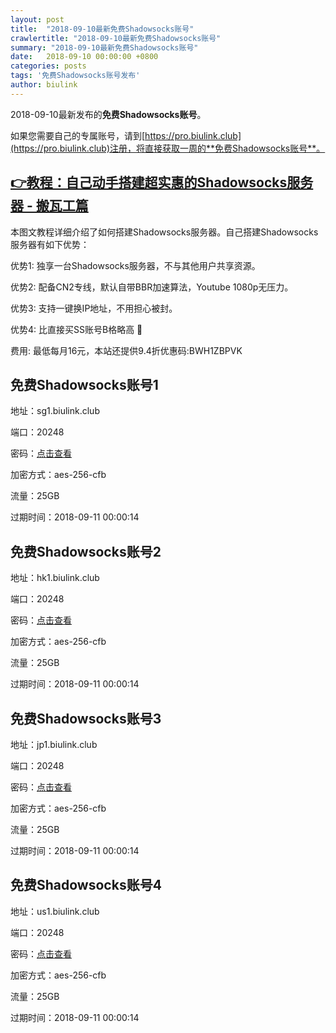 ```yaml
---
layout: post
title:  "2018-09-10最新免费Shadowsocks账号"
crawlertitle: "2018-09-10最新免费Shadowsocks账号"
summary: "2018-09-10最新免费Shadowsocks账号"
date:   2018-09-10 00:00:00 +0800
categories: posts
tags: '免费Shadowsocks账号发布'
author: biulink
---
```


2018-09-10最新发布的**免费Shadowsocks账号**。

如果您需要自己的专属账号，请到[https://pro.biulink.club](https://pro.biulink.club)注册，将直接获取一周的**免费Shadowsocks账号**。

## [👉教程：自己动手搭建超实惠的Shadowsocks服务器 - 搬瓦工篇](https://github.com/Biulink/ShadowsocksTutorials/blob/master/%E6%95%99%E6%82%A8%E8%87%AA%E5%B7%B1%E5%8A%A8%E6%89%8B%E6%90%AD%E5%BB%BA%E8%B6%85%E5%AE%9E%E6%83%A0%E7%9A%84Shadowsocks%E6%9C%8D%E5%8A%A1%E5%99%A8%20-%20%E6%90%AC%E7%93%A6%E5%B7%A5%E7%AF%87.md)
  
  本图文教程详细介绍了如何搭建Shadowsocks服务器。自己搭建Shadowsocks服务器有如下优势：

  优势1: 独享一台Shadowsocks服务器，不与其他用户共享资源。

  优势2: 配备CN2专线，默认自带BBR加速算法，Youtube 1080p无压力。

  优势3: 支持一键换IP地址，不用担心被封。

  优势4: 比直接买SS账号B格略高 🙂

  费用: 最低每月16元，本站还提供9.4折优惠码:BWH1ZBPVK  
## 免费Shadowsocks账号1

地址：sg1.biulink.club

端口：20248

密码：[点击查看](https://github.com/Biulink/ShadowsocksTutorials/blob/master/publish/2018-09-10%E6%9C%80%E6%96%B0%E5%85%8D%E8%B4%B9Shadowsocks%E8%B4%A6%E5%8F%B7.md)

加密方式：aes-256-cfb

流量：25GB

过期时间：2018-09-11 00:00:14

## 免费Shadowsocks账号2

地址：hk1.biulink.club

端口：20248

密码：[点击查看](https://github.com/Biulink/ShadowsocksTutorials/blob/master/publish/2018-09-10%E6%9C%80%E6%96%B0%E5%85%8D%E8%B4%B9Shadowsocks%E8%B4%A6%E5%8F%B7.md)

加密方式：aes-256-cfb

流量：25GB

过期时间：2018-09-11 00:00:14

## 免费Shadowsocks账号3

地址：jp1.biulink.club

端口：20248

密码：[点击查看](https://github.com/Biulink/ShadowsocksTutorials/blob/master/publish/2018-09-10%E6%9C%80%E6%96%B0%E5%85%8D%E8%B4%B9Shadowsocks%E8%B4%A6%E5%8F%B7.md)

加密方式：aes-256-cfb

流量：25GB

过期时间：2018-09-11 00:00:14

## 免费Shadowsocks账号4

地址：us1.biulink.club

端口：20248

密码：[点击查看](https://github.com/Biulink/ShadowsocksTutorials/blob/master/publish/2018-09-10%E6%9C%80%E6%96%B0%E5%85%8D%E8%B4%B9Shadowsocks%E8%B4%A6%E5%8F%B7.md)

加密方式：aes-256-cfb

流量：25GB

过期时间：2018-09-11 00:00:14

